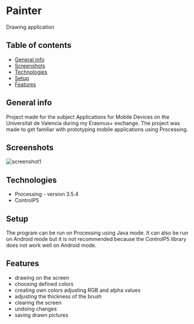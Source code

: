 # Painter
Drawing application

## Table of contents
* [General info](#general-info)
* [Screenshots](#screenshots)
* [Technologies](#technologies)
* [Setup](#setup)
* [Features](#features)

## General info
Project made for the subject Applications for Mobile Devices on the Universitat de Valencia during my Erasmus+ exchange. The project was made to get familiar with prototyping mobile applications using Processing.

## Screenshots
![screenshot1](img/screenshot1.jpg)

## Technologies
* Processing - version 3.5.4
* ControlP5

## Setup
The program can be run on Processing using Java mode. It can also be run on Android mode but it is not recommended because the ControlP5 library does not work well on Android mode.

## Features
* drawing on the screen
* choosing defined colors
* creating own colors adjusting RGB and alpha values
* adjusting the thickness of the brush
* clearing the screen
* undoing changes
* saving drawn pictures
